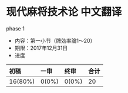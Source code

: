 # 现代麻将技术论 中文翻译

phase 1

* 内容：第一小节（牌効率論1～20）
* 期限：2017年12月31日
* 进度

| 初稿 | 一审 | 终审 | 合计 |
| :--- | :--- | :--- | :--- |
| 16\(80%\) | 0\(0%\) | 0\(0%\) | 20 |


